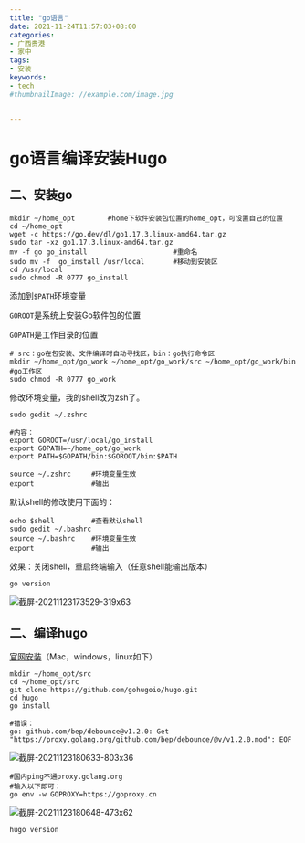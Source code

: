 ```yaml
---
title: "go语言"
date: 2021-11-24T11:57:03+08:00
categories:
- 广西贵港
- 家中
tags:
- 安装
keywords:
- tech
#thumbnailImage: //example.com/image.jpg


---
```


# go语言编译安装Hugo

## 二、安装go

```shell
mkdir ~/home_opt		#home下软件安装包位置的home_opt，可设置自己的位置
cd ~/home_opt
wget -c https://go.dev/dl/go1.17.3.linux-amd64.tar.gz
sudo tar -xz go1.17.3.linux-amd64.tar.gz
mv -f go go_install						#重命名
sudo mv -f  go_install /usr/local		#移动到安装区
cd /usr/local
sudo chmod -R 0777 go_install
```

添加到`$PATH`环境变量

`GOROOT`是系统上安装Go软件包的位置

`GOPATH`是工作目录的位置

```shell
# src：go在包安装、文件编译时自动寻找区，bin：go执行命令区
mkdir ~/home_opt/go_work ~/home_opt/go_work/src ~/home_opt/go_work/bin	#go工作区
sudo chmod -R 0777 go_work
```

修改环境变量，我的shell改为zsh了。

```shell
sudo gedit ~/.zshrc
```

```shell
#内容：
export GOROOT=/usr/local/go_install
export GOPATH=~/home_opt/go_work
export PATH=$GOPATH/bin:$GOROOT/bin:$PATH
```

```shell
source ~/.zshrc		#环境变量生效
export				#输出
```

默认shell的修改使用下面的：

```shell
echo $shell			#查看默认shell
sudo gedit ~/.bashrc
source ~/.bashrc	#环境变量生效
export				#输出
```

效果：关闭shell，重启终端输入（任意shell能输出版本）

```shell
go version
```

![截屏-20211123173529-319x63](https://photoline-1259169166.cos.ap-guangzhou.myqcloud.com/202111242116100.png)

## 二、编译hugo

[官网安装](https://github.com/gohugoio/hugo)（Mac，windows，linux如下）

```shell
mkdir ~/home_opt/src
cd ~/home_opt/src
git clone https://github.com/gohugoio/hugo.git
cd hugo
go install
```

```shell
#错误：
go: github.com/bep/debounce@v1.2.0: Get "https://proxy.golang.org/github.com/bep/debounce/@v/v1.2.0.mod": EOF

```

![截屏-20211123180633-803x36](https://photoline-1259169166.cos.ap-guangzhou.myqcloud.com/202111242116423.png)

```shell
#国内ping不通proxy.golang.org
#输入以下即可：
go env -w GOPROXY=https://goproxy.cn
```

![截屏-20211123180648-473x62](https://photoline-1259169166.cos.ap-guangzhou.myqcloud.com/202111242116485.png)

```shell
hugo version
```
